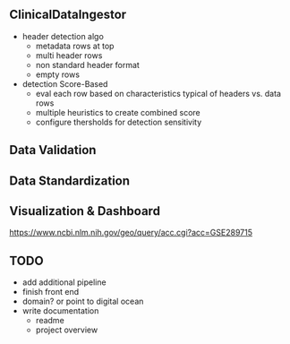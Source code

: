 ## ClinicalDataIngestor

- header detection algo
  - metadata rows at top
  - multi header rows
  - non standard header format
  - empty rows
- detection Score-Based
  - eval each row based on characteristics typical of headers vs. data rows
  - multiple heuristics to create combined score
  - configure thersholds for detection sensitivity

## Data Validation

## Data Standardization

## Visualization & Dashboard


https://www.ncbi.nlm.nih.gov/geo/query/acc.cgi?acc=GSE289715


## TODO
* add additional pipeline
* finish front end
* domain? or point to digital ocean
* write documentation
	* readme
	* project overview
